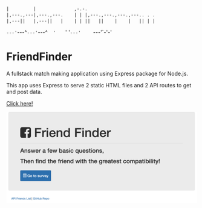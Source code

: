                                                            
    |         |              ,-.-.                         
    |,---.,---|,---.,---.    | | |,---.,---.,---.,---.. . .
    |,---||   |,---||   |    | | ||   ||    |    |   || | |
`---'`---^`---'`---^`   '    ` ' '`---'`    `    `---'`-'-'

# FriendFinder

A fullstack match making application using Express package for Node.js.

This app uses Express to serve 2 static HTML files and 2 API routes to get and post data.

[Click here!](https://zefriendfinder.herokuapp.com/)

![](images/image1.jpg)
